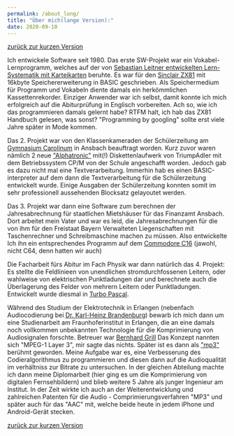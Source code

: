 ```yaml
---
permalink: /about_long/
title: "Über mich(lange Version):"
date: 2020-09-10
---
```

[zurück zur kurzen Version](about.md)


Ich entwickele Software seit 1980. Das erste SW-Projekt war ein Vokabel-Lernprogramm, welches  auf der von [Sebastian Leitner entwickelten Lern-Systematik mit Karteikarten](https://www.phase-6.de/presse/classic-wissenschaft/) beruhte. Es war für den [Sinclair ZX81](https://de.wikipedia.org/wiki/Sinclair_ZX81) mit 16kbyte Speichererweiterung in BASIC geschrieben. Als Speichermedium für Programm und Vokabeln diente damals ein herkömmlichen Kassettenrekorder. Einziger Anwender war ich  selbst, damit konnte ich mich erfolgreich auf die Abiturprüfung in Englisch vorbereiten. Ach so, wie ich das programmieren damals gelernt habe? RTFM halt, ich hab das ZX81 Handbuch gelesen, was sonst? "Programming by googling" sollte erst viele Jahre später in Mode kommen.

Das 2. Projekt war von den Klassenkameraden der Schülerzeitung am [Gymnasium Carolinum](https://gymnasium-carolinum.de/) in Ansbach beauftragt worden. Kurz zuvor waren nämlich 2 neue ["Alphatronic"](https://binarium.de/triumph-adler_alphatronic_pc)  mit(!) Diskettenlaufwerk von TriumpAdler mit dem Betriebssystem CP/M von der Schule angeschafft worden. Jedoch gab es dazu nicht mal eine Textverarbeitung. Immerhin hab es einen BASIC-interpreter auf dem dann die Textverarbeitung für die Schülerzeitung entwickelt wurde. Einige Ausgaben der Schülerzeitung konnten somit im sehr professionell aussehenden Blocksatz gelayoutet werden. 

Das 3. Projekt war dann eine Software zum berechnen der Jahresabrechnung für staatlichen Mietshäuser für das Finanzamt Ansbach. Dort arbeitet mein Vater und war es leid, die Jahresabrechnungen für die von ihm für den Freistaat Bayern Verwalteten Liegenschaften mit Taschenrechner und Schreibmaschine machen zu müssen. Also entwickelte Ich ihn ein entsprechendes Programm auf dem [Commodore C16](https://de.wikipedia.org/wiki/Commodore_16) (jawohl, nicht C64, denn hatten wir auch)

Die Facharbeit fürs Abitur im Fach Physik war dann natürlich das 4. Projekt: Es stellte die Feldlinieen von  unendlichen stromdurchfossenen Leitern, oder wahlweise von elektrischen Punktladungen dar und berechnete auch die Überlagerung des Felder von mehrern Leitern oder Punktladungen. Entwickelt wurde diesmal in [Turbo Pascal](https://de.wikipedia.org/wiki/Turbo_Pascal).

Während des Studium der Elektrotechnik in Erlangen (nebenfach Audiocodierung bei [Dr. Karl-Heinz Brandenburg](https://de.wikipedia.org/wiki/Karlheinz_Brandenburg)) bewarb ich mich dann um eine Studienarbeit am Fraunhoferinstitut in Erlangen, die an eine damals noch vollkommen unbekannten Technologie für die Komprimierung von Audiosignalen forschte. Betreuer war [Bernhard Grill](https://de.wikipedia.org/wiki/Bernhard_Grill) Das Konzept nannten sich "MPEG-1 Layer 3", mir sagte das nichts. Später ist es dann als ["mp3"](https://de.wikipedia.org/wiki/MP3) berühmt geworden. Meine Aufgabe war es, eine  Verbesserung des Codieralgorithmus zu programmieren und diesen dann auf die Audioqualität im verhältniss zur Bitrate zu untersuchen. In der gleichen Abteilung machte ich dann meine Diplomarbeit (hier ging es um die Komprimierung von digitalen Fernsehbildern) und blieb weitere 5 Jahre als junger Ingenieur am Institut. In der Zeit wirkte ich auch an der Weiterentwicklung und zahlreichen Patenten für die Audio - Comprimierungsverfahren "MP3" und später auch für das "AAC"  mit, welche beide heute in jedem iPhone und Android-Gerät stecken. 

[zurück zur kurzen Version](about.md)